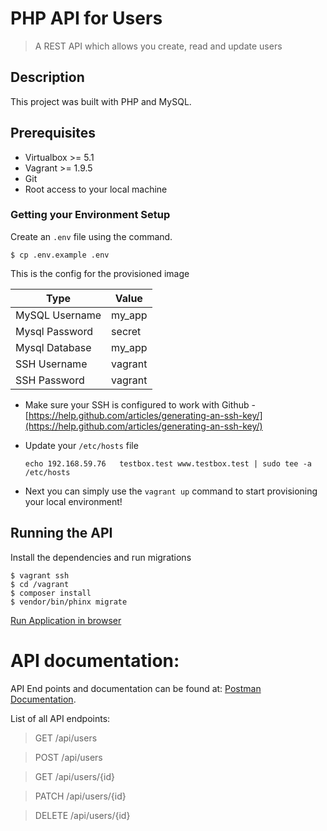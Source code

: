 # PHP API for Users
> A REST API which allows you create, read and update users 

## Description
This project was built with PHP and MySQL.

## Prerequisites

- Virtualbox >= 5.1
- Vagrant >= 1.9.5
- Git
- Root access to your local machine

### Getting your Environment Setup
Create an `.env` file using the command.
 
```console
$ cp .env.example .env
```

This is the config for the provisioned image 

| Type           | Value                  |
|----------------|------------------------|
| MySQL Username | my_app                 |
| Mysql Password | secret                 |
| Mysql Database | my_app                 |
| SSH Username   | vagrant                |
| SSH Password   | vagrant                |

 - Make sure your SSH is configured to work with Github -
    [https://help.github.com/articles/generating-an-ssh-key/](https://help.github.com/articles/generating-an-ssh-key/)
    
- Update your `/etc/hosts` file
    ```
    echo 192.168.59.76   testbox.test www.testbox.test | sudo tee -a /etc/hosts
    ```
 
- Next you can simply use the `vagrant up` command to start provisioning your local environment!

## Running the API
Install the dependencies and run migrations

```console
$ vagrant ssh
$ cd /vagrant
$ composer install
$ vendor/bin/phinx migrate
```

[Run Application in browser](http://www.testbox.test/api/users)

# API documentation:
API End points and documentation can be found at:
[Postman Documentation](https://documenter.getpostman.com/view/5928045/SzzdE1sv).

List of all API endpoints:

>GET /api/users

>POST /api/users

>GET /api/users/{id}

>PATCH /api/users/{id}

>DELETE /api/users/{id}
